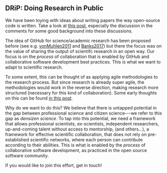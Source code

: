 ## DRiP: Doing Research in Public

We have been toying with ideas about writing papers the way open-source code is written. Take a look at [this post](https://www.linkedin.com/posts/agata-branczyk_research-opensource-openscience-activity-6843530675270877184-L1un/), especially the discussion in the comments for some good background into these discussions. 

The idea of GitHub for science/academic research has been proposed before (see e.g. [vonMuhlen2011](https://marciovm.com/i-want-a-github-of-science.html) and [Banks2017](https://slate.com/technology/2017/04/we-need-a-github-for-academic-research.html)) but there the focus was on the value of sharing the output of scientifc research in an open way. Our focus is on the _process_ of collaboration that is enabled by GitHub and collaborative software development best practices. This is what we want to adapt to scientific research. 

To some extent, this can be thought of as applying agile methodologies to the research process. But since research is already super agile, the methodologies would work in the reverse direction, making research more structured (necessary for this kind of collaboration). Some early thoughts on this can be found [in this post](https://www.linkedin.com/posts/agata-branczyk_quantumcomputing-agile-scrum-activity-6745019811497070593-cDp5). 

Why do we want to do this? We believe that there is untapped potential in the gap between professional science and citizen science---we refer to this gap as _densizen science_. To tap into this potential, we need a framework that allows professional scientists, ex-scientists, independent researchers, up-and-coming talent without access to mentorship, (and others...), a framework for effective scientific collaboration, that does not rely on pre-established scientific networks, where each person can contribute according to their abilities. This is what is enabled by the _process_ of collaborative software development, as practiced in the open source software community. 

If you would like to join this effort, get in touch!
